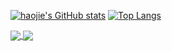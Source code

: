 [![haojie's GitHub stats](https://github-readme-stats.vercel.app/api?username=haojie06&count_private=true)](https://github.com/haojie06)
[![Top Langs](https://github-readme-stats.vercel.app/api/top-langs/?username=haojie06&count_private=true)]([https://github.com/anuraghazra/github-readme-stats](https://github.com/haojie06))

<a href="https://github.com/anuraghazra/github-readme-stats">
  <img align="center" src="https://github-readme-stats.vercel.app/api/pin/?username=anuraghazra&repo=github-readme-stats" />
</a>
<a href="https://github.com/anuraghazra/convoychat">
  <img align="center" src="https://github-readme-stats.vercel.app/api/pin/?username=anuraghazra&repo=convoychat" />
</a>
